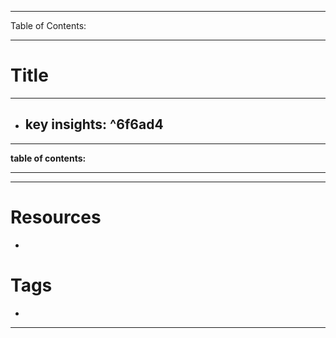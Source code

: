 
---
Table of Contents:

---
# Title
---
- **key insights:**  ^6f6ad4
	- 
---
**table of contents:**

--- 

--- 
# Resources
- 
# Tags
- 
---